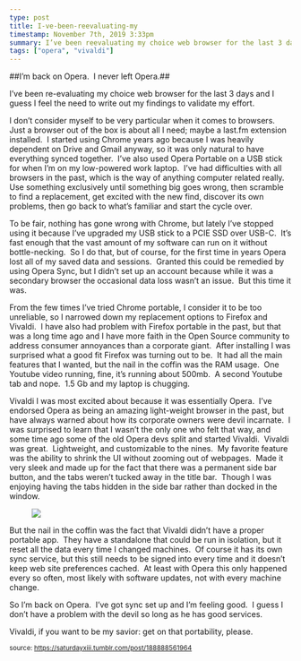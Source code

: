 ```yaml
---
type: post
title: I-ve-been-reevaluating-my
timestamp: November 7th, 2019 3:33pm
summary: I’ve been reevaluating my choice web browser for the last 3 days and I guess I feel the need to write out my findings to validate my effortppI dTo be fair nothing has gone wrong with Chrome but lately I’ve stopped using it because I’ve upgraded my USB stick to a PCIE SSD over USBC  It’s fasFrom the few times I’ve tried Chrome portable I consider it to be too unreliable so I narrowed down my replacement options to Firefox and Vivaldi  IVivaldi I was most excited about because it was essentially Opera  I’ve endorsed Opera as being an amazing lightweight browser in the past but have But the nail in the coffin was the fact that Vivaldi didn’t have a proper portable app  They have a standalone that could be run in isolation but it So I’m back on Opera  I’ve got sync set up and I’m feeling good  I guess I don’t have a problem with the devil so long as he has good servicespp
tags: ["opera", "vivaldi"]
---
```

##I’m back on Opera.  I never left Opera.##
                    <p>I’ve been re-evaluating my choice web browser for the last 3 days and I guess I feel the need to write out my findings to validate my effort.</p><p>I don’t consider myself to be very particular when it comes to browsers.  Just a browser out of the box is about all I need; maybe a last.fm extension installed.  I started using Chrome years ago because I was heavily dependent on Drive and Gmail anyway, so it was only natural to have everything synced together.  I’ve also used Opera Portable on a USB stick for when I’m on my low-powered work laptop.  I’ve had difficulties with all browsers in the past, which is the way of anything computer related really.  Use something exclusively until something big goes wrong, then scramble to find a replacement, get excited with the new find, discover its own problems, then go back to what’s familiar and start the cycle over.</p><p>To be fair, nothing has gone wrong with Chrome, but lately I’ve stopped using it because I’ve upgraded my USB stick to a PCIE SSD over USB-C.  It’s fast enough that the vast amount of my software can run on it without bottle-necking.  So I do that, but of course, for the first time in years Opera lost all of my saved data and sessions.  Granted this could be remedied by using Opera Sync, but I didn’t set up an account because while it was a secondary browser the occasional data loss wasn’t an issue.  But this time it was.</p><p>From the few times I’ve tried Chrome portable, I consider it to be too unreliable, so I narrowed down my replacement options to Firefox and Vivaldi.  I have also had problem with Firefox portable in the past, but that was a long time ago and I have more faith in the Open Source community to address consumer annoyances than a corporate giant.  After installing I was surprised what a good fit Firefox was turning out to be.  It had all the main features that I wanted, but the nail in the coffin was the RAM usage.  One Youtube video running, fine, it’s running about 500mb.  A second Youtube tab and nope.  1.5 Gb and my laptop is chugging.</p><p>Vivaldi I was most excited about because it was essentially Opera.  I’ve endorsed Opera as being an amazing light-weight browser in the past, but have always warned about how its corporate owners were devil incarnate.  I was surprised to learn that I wasn’t the only one who felt that way, and some time ago some of the old Opera devs split and started Vivaldi.  Vivaldi was great.  Lightweight, and customizable to the nines.  My favorite feature was the ability to shrink the UI without zooming out of webpages.  Made it very sleek and made up for the fact that there was a permanent side bar button, and the tabs weren’t tucked away in the title bar.  Though I was enjoying having the tabs hidden in the side bar rather than docked in the window.</p><figure class="tmblr-full" data-orig-height="1080" data-orig-width="1920"><img src="https://64.media.tumblr.com/b1bff5cb999f384f1058356672dc61f9/22c2c0dc7a79863f-40/s540x810/5bdff0d5bc46fb9e828f9ae59d8071d98afaa5f7.png" data-orig-height="1080" data-orig-width="1920"/></figure><p>But the nail in the coffin was the fact that Vivaldi didn’t have a proper portable app.  They have a standalone that could be run in isolation, but it reset all the data every time I changed machines.  Of course it has its own sync service, but this still needs to be signed into every time and it doesn’t keep web site preferences cached.  At least with Opera this only happened every so often, most likely with software updates, not with every machine change.</p><p>So I’m back on Opera.  I’ve got sync set up and I’m feeling good.  I guess I don’t have a problem with the devil so long as he has good services.</p><p>Vivaldi, if you want to be my savior: get on that portability, please.</p>
                
                
                
                
                
                
                                
<small>source: https://saturdayxiii.tumblr.com/post/188888561964</small>